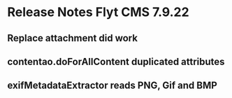 # Release Notes Flyt CMS 7.9.22
## Replace attachment did work
## contentao.doForAllContent duplicated attributes
## exifMetadataExtractor reads PNG, Gif and BMP
